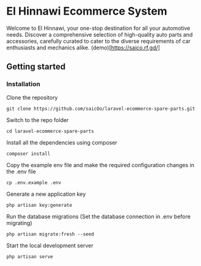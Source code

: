 # El Hinnawi Ecommerce System
Welcome to El Hinnawi, your one-stop destination for all your automotive needs. Discover a comprehensive selection of high-quality auto parts and accessories, carefully curated to cater to the diverse requirements of car enthusiasts and mechanics alike.
(demo)[https://saico.rf.gd/]
## Getting started
### Installation

Clone the repository
```
git clone https://github.com/saicOo/laravel-ecommerce-spare-parts.git
```
Switch to the repo folder
```
cd laravel-ecommerce-spare-parts
```
Install all the dependencies using composer
```
composer install
```
Copy the example env file and make the required configuration changes in the .env file
```
cp .env.example .env
```
Generate a new application key
```
php artisan key:generate
```
Run the database migrations (Set the database connection in .env before migrating)
```
php artisan migrate:fresh --seed
```
Start the local development server
```
php artisan serve
```

